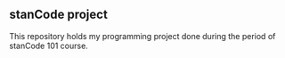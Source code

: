 ## stanCode project

This repository holds my programming project done during the period of stanCode 101 course.
